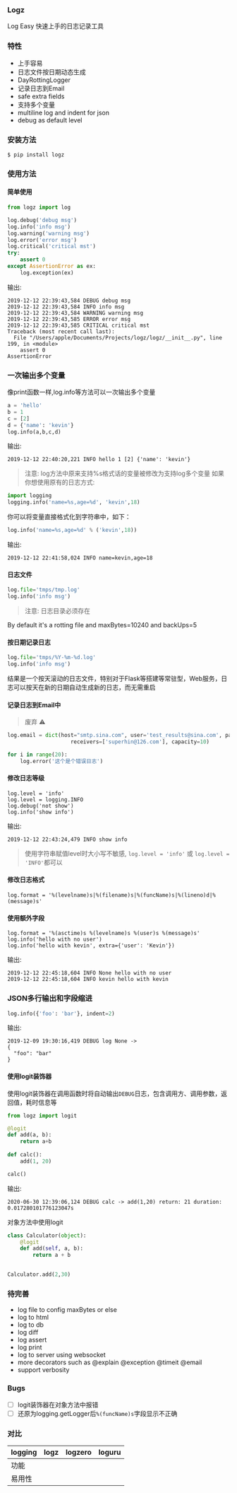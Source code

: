 ### Logz
Log Easy 快速上手的日志记录工具

### 特性

- 上手容易
- 日志文件按日期动态生成
- DayRottingLogger
- 记录日志到Email
- safe extra fields
- 支持多个变量
- multiline log and indent for json
- debug as default level

### 安装方法
```
$ pip install logz
```

### 使用方法
#### 简单使用

```python
from logz import log

log.debug('debug msg')
log.info('info msg')
log.warning('warning msg')
log.error('error msg')
log.critical('critical mst')
try:
    assert 0
except AssertionError as ex:
    log.exception(ex)
```
输出:
```
2019-12-12 22:39:43,584 DEBUG debug msg
2019-12-12 22:39:43,584 INFO info msg
2019-12-12 22:39:43,584 WARNING warning msg
2019-12-12 22:39:43,585 ERROR error msg
2019-12-12 22:39:43,585 CRITICAL critical mst
Traceback (most recent call last):
  File "/Users/apple/Documents/Projects/logz/logz/__init__.py", line 199, in <module>
    assert 0
AssertionError
```

### 一次输出多个变量
像print函数一样,log.info等方法可以一次输出多个变量
```python
a = 'hello'
b = 1
c = [2]
d = {'name': 'kevin'}
log.info(a,b,c,d)
```
输出:
```
2019-12-12 22:40:20,221 INFO hello 1 [2] {'name': 'kevin'}
```

> 注意: log方法中原来支持%s格式话的变量被修改为支持log多个变量
如果你想使用原有的日志方式:
```python
import logging
logging.info('name=%s,age=%d', 'kevin',18)
```
你可以将变量直接格式化到字符串中，如下：
```python
log.info('name=%s,age=%d' % ('kevin',18))
```
输出:
```
2019-12-12 22:41:58,024 INFO name=kevin,age=18
```

#### 日志文件
```python
log.file='tmps/tmp.log'
log.info('info msg')
```
> 注意: 日志目录必须存在

By default it's a rotting file and maxBytes=10240 and backUps=5

#### 按日期记录日志
```python
log.file='tmps/%Y-%m-%d.log'
log.info('info msg')
```
结果是一个按天滚动的日志文件，特别对于Flask等搭建等常驻型，Web服务，日志可以按天在新的日期自动生成新的日志，而无需重启



#### 记录日志到Email中  
> 废弃 ⚠️

```python
log.email = dict(host="smtp.sina.com", user='test_results@sina.com', password='***',
                    receivers=['superhin@126.com'], capacity=10)

for i in range(20):
    log.error('这个是个错误日志')
```

#### 修改日志等级
```
log.level = 'info'
log.level = logging.INFO
log.debug('not show')
log.info('show info')
```
输出:
```
2019-12-12 22:43:24,479 INFO show info
```

> 使用字符串赋值level时大小写不敏感, `log.level = 'info'` 或 `log.level = 'INFO'`都可以

#### 修改日志格式
```
log.format = '%(levelname)s|%(filename)s|%(funcName)s|%(lineno)d|%(message)s'
```

#### 使用额外字段
```
log.format = '%(asctime)s %(levelname)s %(user)s %(message)s'
log.info('hello with no user')
log.info('hello with kevin', extra={'user': 'Kevin'})
```
输出:
```
2019-12-12 22:45:18,604 INFO None hello with no user
2019-12-12 22:45:18,604 INFO kevin hello with kevin
```

### JSON多行输出和字段缩进
```python
log.info({'foo': 'bar'}, indent=2)
```

输出:
```
2019-12-09 19:30:16,419 DEBUG log None ->
{
  "foo": "bar"
}
```

#### 使用logit装饰器
使用logit装饰器在调用函数时将自动输出`DEBUG`日志，包含调用方、调用参数，返回值，耗时信息等
```python
from logz import logit

@logit
def add(a, b):
    return a+b
    
def calc():
    add(1, 20)

calc()
```
输出:
```
2020-06-30 12:39:06,124 DEBUG calc -> add(1,20) return: 21 duration: 0.017280101776123047s
```

对象方法中使用logit
```python
class Calculator(object):
    @logit
    def add(self, a, b):
        return a + b
            

Calculator.add(2,30)
```


### 待完善
- log file to config maxBytes or else
- log to html
- log to db
- log diff
- log assert
- log print
- log to server using websocket
- more decorators such as @explain @exception @timeit @email
- support verbosity

### Bugs
- [ ] logit装饰器在对象方法中报错
- [ ] 还原为logging.getLogger后`%(funcName)s`字段显示不正确

### 对比
logging |logz |logzero |loguru
---| --- | --- | ---
功能 | 
易用性 | 




